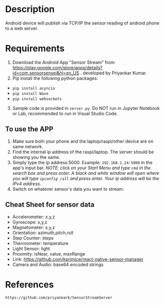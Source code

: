 # Description

Android device will publish via TCP/IP the sensor reading of android phone to a web server.

# Requirements

1. Download the Android App "Sensor Stream" from https://play.google.com/store/apps/details?id=com.sensorsensei&hl=en_US . developed by Priyankar Kumar.
2. Pip install the following python packages:
- `pip install asyncio`
- `pip install Wave`
- `pip install websockets`
3. Sample code is provided in `server.py`. Do NOT run in Jupyter Notebook or Lab, recommended to run in Visual Studio Code.

## To use the APP

1. Make sure both your phone and the laptop/raspi/other device are on same network.
2. Find the internal ip address of the raspi/laptop. The server should be showing you the same.
3. Simply type the ip address:5000. Example: `192.168.1.24:5000` in the app's input bar.
*NOTE: click on your Start Menu and type `cmd` in the search box and press enter. A black and white window will open where you will type `ipconfig /all` and press enter. Your ip address will be the IPv4 address.*
4. Switch on whatever sensor's data you want to stream.

## Cheat Sheet for sensor data
- Accelerometer: x,y,z
- Gyroscope: x,y,z
- Magnetometer: x,y,z
- Orientation: azimuth,pitch,roll
- Step Counter: steps
- Thermometer: temperature
- Light Sensor: light
- Proximity: isNear, value, maxRange
- Link: https://github.com/kprimice/react-native-sensor-manager
- Camera and Audio: base64 encoded strings

# References

`https://github.com/priyankark/SensorStreamServer`

